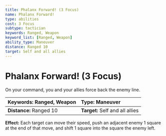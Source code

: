 ```yaml
---
title: Phalanx Forward! (3 Focus)
name: Phalanx Forward!
type: abilities
cost: 3 Focus
subtype: tactician
keywords: Ranged, Weapon
keyword_list: [Ranged, Weapon]
ability_type: Maneuver
distance: Ranged 10
target: Self and all allies
---
```


# Phalanx Forward! (3 Focus)

On your command, you and your allies force back the enemy line.

| **Keywords:** Ranged, Weapon | **Type:** Maneuver              |
| :--------------------------- | :------------------------------ |
| **Distance:** Ranged 10      | **Target:** Self and all allies |

**Effect:** Each target can move their speed, push an adjacent enemy 1 square at the end of that move, and shift 1 square into the square the enemy left.
